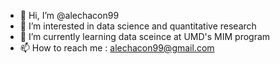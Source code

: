 - 👋 Hi, I’m @alechacon99
- 👀 I’m interested in data science and quantitative research
- 🌱 I’m currently learning data sceince at UMD's MIM program
- 📫 How to reach me : alechacon99@gmail.com
